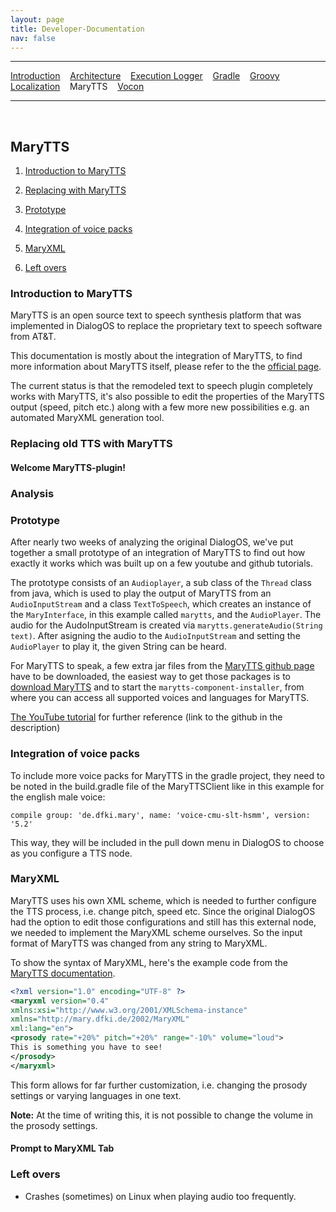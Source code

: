 ```yaml
---
layout: page
title: Developer-Documentation
nav: false
---
```


---
[Introduction](/developerdocumentation.html) &nbsp;&nbsp; [Architecture](architecture.html) &nbsp;&nbsp; [Execution Logger](executionlogger.html) &nbsp;&nbsp; [Gradle](gradle.html) &nbsp;&nbsp; [Groovy](groovy.html) &nbsp;&nbsp; [Localization](localization.html) &nbsp;&nbsp; MaryTTS &nbsp;&nbsp; [Vocon](vocon.html)


---
&nbsp;

## MaryTTS

1. [Introduction to MaryTTS](#introduction-to-marytts)

2. [Replacing with MaryTTS](#replacing-old-tts-with-marytts)

3. [Prototype](#prototype)

4. [Integration of voice packs](#integration-of-voice-packs)

5. [MaryXML](#maryxml)

6. [Left overs](#left-overs)

### Introduction to MaryTTS

MaryTTS is an open source text to speech synthesis platform that was implemented in DialogOS to replace the proprietary text to speech software from AT&T.

This documentation is mostly about the integration of MaryTTS, to find more information about MaryTTS itself, please refer to the the [official page](http://mary.dfki.de/documentation/index.html).

The current status is that the remodeled text to speech plugin completely works with MaryTTS, it's also possible to edit the properties of the MaryTTS output (speed, pitch etc.) along with a few more new possibilities e.g. an
automated MaryXML generation tool.

### Replacing old TTS with MaryTTS

#### Welcome MaryTTS-plugin!


### Analysis


### Prototype

After nearly two weeks of analyzing the original DialogOS, we've put together a small prototype of an integration of MaryTTS to find out how exactly it works which was built up on a few youtube and github tutorials.

The prototype consists of an `Audioplayer`, a sub class of the `Thread` class from java, which is used to play the output of MaryTTS from an `AudioInputStream` and a class `TextToSpeech`, which creates an instance of the `MaryInterface`, in this example called `marytts`, and the `AudioPlayer`. The audio for the AudoInputStream is created via  `marytts.generateAudio(String text)`. After asigning the audio to the `AudioInputStream` and setting the `AudioPlayer` to play it, the given String can be heard.

For MaryTTS to speak, a few extra jar files from the [MaryTTS github page](https://github.com/marytts/marytts) have to be downloaded, the easiest way to get those packages is to [download MaryTTS](https://github.com/marytts/marytts/releases) and to start the `marytts-component-installer`, from where you can access all supported voices and languages for MaryTTS.

[The YouTube tutorial](https://www.youtube.com/watch?v=OLKxBorVwk8) for further reference (link to the github in the description)

### Integration of voice packs

To include more voice packs for MaryTTS in the gradle project, they need to be noted in the build.gradle file of the 
MaryTTSClient like in this example for the english male voice:

```
compile group: 'de.dfki.mary', name: 'voice-cmu-slt-hsmm', version: '5.2'
```

This way, they will be included in the pull down menu in DialogOS to choose as you configure a TTS node.


###  MaryXML

MaryTTS uses his own XML scheme, which is needed to further configure the TTS process, i.e. change pitch, speed etc.
Since the original DialogOS had the option to edit those configurations and still has this external node, we needed to implement the MaryXML scheme ourselves. So the input format of MaryTTS was changed from any string to MaryXML.

To show the syntax of MaryXML, here's the example code from the [MaryTTS documentation](http://mary.dfki.de/documentation/maryxml/).

```xml
<?xml version="1.0" encoding="UTF-8" ?>
<maryxml version="0.4"
xmlns:xsi="http://www.w3.org/2001/XMLSchema-instance"
xmlns="http://mary.dfki.de/2002/MaryXML"
xml:lang="en">
<prosody rate="+20%" pitch="+20%" range="-10%" volume="loud">
This is something you have to see!
</prosody>
</maryxml>
```

This form allows for far further customization, i.e. changing the prosody settings or varying languages in one text.

**Note:** At the time of writing this, it is not possible to change the volume in the prosody settings. 

#### Prompt to MaryXML Tab

### Left overs

- Crashes (sometimes) on Linux when playing audio too frequently.



